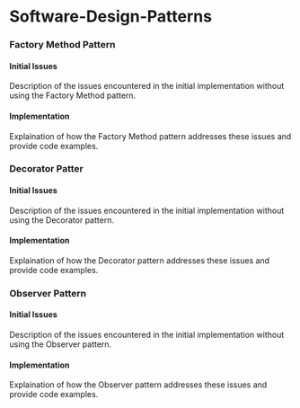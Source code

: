 # Software-Design-Patterns

### Factory Method Pattern
#### Initial Issues
Description of  the issues encountered in the initial implementation without using the Factory Method pattern.

#### Implementation
 
 Explaination of how the Factory Method pattern addresses these issues and provide code examples.

### Decorator Patter
#### Initial Issues
Description of  the issues encountered in the initial implementation without using the Decorator pattern.
#### Implementation
Explaination of how the Decorator pattern addresses these issues and provide code examples.


### Observer Pattern
#### Initial Issues
Description of  the issues encountered in the initial implementation without using the Observer pattern.
#### Implementation
Explaination of how the Observer pattern addresses these issues and provide code examples.